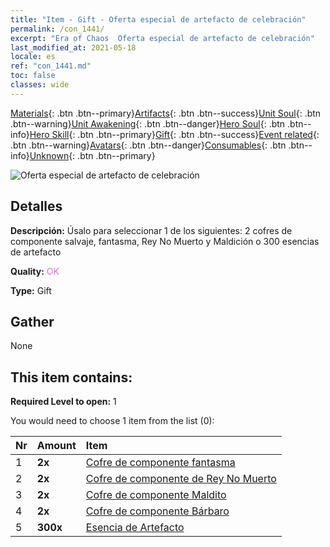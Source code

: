 ```yaml
---
title: "Item - Gift - Oferta especial de artefacto de celebración"
permalink: /con_1441/
excerpt: "Era of Chaos  Oferta especial de artefacto de celebración"
last_modified_at: 2021-05-18
locale: es
ref: "con_1441.md"
toc: false
classes: wide
---
```

 [Materials](/ItemsES/){: .btn .btn--primary}[Artifacts](/ItemsES/Artifacts/){: .btn .btn--success}[Unit Soul](/ItemsES/UnitSoul/){: .btn .btn--warning}[Unit Awakening](/ItemsES/UnitAwakening/){: .btn .btn--danger}[Hero Soul](/ItemsES/HeroSoul/){: .btn .btn--info}[Hero Skill](/ItemsES/HeroSkill/){: .btn .btn--primary}[Gift](/ItemsES/Gift/){: .btn .btn--success}[Event related](/ItemsES/Events/){: .btn .btn--warning}[Avatars](/ItemsES/Avatars/){: .btn .btn--danger}[Consumables](/ItemsES/Consumables/){: .btn .btn--info}[Unknown](/ItemsES/Unknown/){: .btn .btn--primary}

 ![Oferta especial de artefacto de celebración](/images/t/i_907055.png)

## Detalles
 **Descripción:** Úsalo para seleccionar 1 de los siguientes: 2 cofres de componente salvaje, fantasma, Rey No Muerto y Maldición o 300 esencias de artefacto

 **Quality:** <span style="color: #DA70D6">OK</span>

 **Type:** Gift

## Gather

  None

## This item contains:

 **Required Level to open:** 1

 You would need to choose 1 item from the list (0):

  | Nr | Amount |     Item    |
  |:---|:-------|:------------|
  | 1 |  **2x** | [Cofre de componente fantasma](/ItemsES/con_1339/) |  | 
  | 2 |  **2x** | [Cofre de componente de Rey No Muerto](/ItemsES/con_1340/) |  | 
  | 3 |  **2x** | [Cofre de componente Maldito](/ItemsES/con_1341/) |  | 
  | 4 |  **2x** | [Cofre de componente Bárbaro](/ItemsES/con_1342/) |  | 
  | 5 |  **300x** | [Esencia de Artefacto](/ItemsES/con_905/) |  | 
